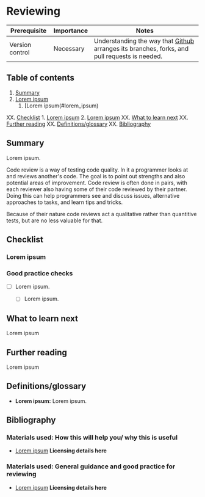 # Reviewing

| Prerequisite | Importance | Notes |
| -------------|------------|-------|
| Version control | Necessary | Understanding the way that [Github](https://github.com) arranges its branches, forks, and pull requests is needed.  |

## Table of contents

1. [Summary](#Summary)
2. [Lorem ipsum](#lorem_ipsum)
    1. [Lorem ipsum(#lorem_ipsum)

XX. [Checklist](#Checklist)
    1. [Lorem ipsum](#lorem_ipsum)
    2. [Lorem ipsum](#lorem_ipsum)
XX. [What to learn next](#What_to_learn_next)
XX. [Further reading](#Further_reading)
XX. [Definitions/glossary](#Definitions_glossary)
XX. [Bibliography](#Bibliography)

<a name="Summary"></a>
## Summary

Lorem ipsum.


Code review is a way of testing code quality. In it a programmer looks at and reviews another's code. The goal is to point out strengths and also potential areas of improvement. Code review is often done in pairs, with each reviewer also having some of their code reviewed by their partner. Doing this can help programmers see and discuss issues, alternative approaches to tasks, and learn tips and tricks.

Because of their nature code reviews act a qualitative rather than quantitive tests, but are no less valuable for that.











<a name="Checklist"></a>
## Checklist

### Lorem ipsum

<a name="Good_practice_checks"></a>
### Good practice checks

- [ ] Lorem ipsum.
  - [ ] Lorem ipsum.


<a name="What_to_learn_next"></a>
## What to learn next

Lorem ipsum

<a name="Further_reading"></a>
## Further reading

Lorem ipsum

<a name="Definitions_glossary"></a>
## Definitions/glossary

- **Lorem ipsum:** Lorem ipsum.


<a name="Bibliography"></a>
## Bibliography

### Materials used: How this will help you/ why this is useful

- [Lorem ipsum]() **Licensing details here**

### Materials used: General guidance and good practice for reviewing

- [Lorem ipsum]() **Licensing details here**



